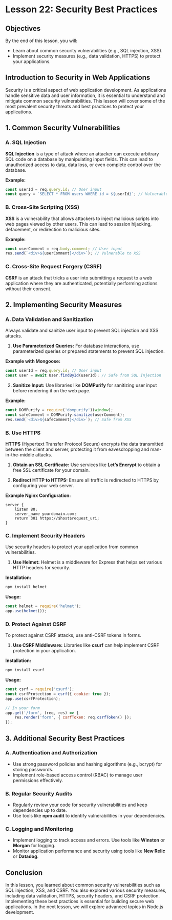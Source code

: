 # Lesson 22: Security Best Practices

## Objectives
By the end of this lesson, you will:
- Learn about common security vulnerabilities (e.g., SQL injection, XSS).
- Implement security measures (e.g., data validation, HTTPS) to protect your applications.

## Introduction to Security in Web Applications

Security is a critical aspect of web application development. As applications handle sensitive data and user information, it is essential to understand and mitigate common security vulnerabilities. This lesson will cover some of the most prevalent security threats and best practices to protect your applications.

## 1. Common Security Vulnerabilities

### A. SQL Injection

**SQL Injection** is a type of attack where an attacker can execute arbitrary SQL code on a database by manipulating input fields. This can lead to unauthorized access to data, data loss, or even complete control over the database.

**Example:**
```javascript
const userId = req.query.id; // User input
const query = `SELECT * FROM users WHERE id = ${userId}`; // Vulnerable to SQL Injection
```

### B. Cross-Site Scripting (XSS)

**XSS** is a vulnerability that allows attackers to inject malicious scripts into web pages viewed by other users. This can lead to session hijacking, defacement, or redirection to malicious sites.

**Example:**
```javascript
const userComment = req.body.comment; // User input
res.send(`<div>${userComment}</div>`); // Vulnerable to XSS
```

### C. Cross-Site Request Forgery (CSRF)

**CSRF** is an attack that tricks a user into submitting a request to a web application where they are authenticated, potentially performing actions without their consent.

## 2. Implementing Security Measures

### A. Data Validation and Sanitization

Always validate and sanitize user input to prevent SQL injection and XSS attacks.

1. **Use Parameterized Queries:** For database interactions, use parameterized queries or prepared statements to prevent SQL injection.

**Example with Mongoose:**
```javascript
const userId = req.query.id; // User input
const user = await User.findById(userId); // Safe from SQL Injection
```

2. **Sanitize Input:** Use libraries like **DOMPurify** for sanitizing user input before rendering it on the web page.

**Example:**
```javascript
const DOMPurify = require('dompurify')(window);
const safeComment = DOMPurify.sanitize(userComment);
res.send(`<div>${safeComment}</div>`); // Safe from XSS
```

### B. Use HTTPS

**HTTPS** (Hypertext Transfer Protocol Secure) encrypts the data transmitted between the client and server, protecting it from eavesdropping and man-in-the-middle attacks.

1. **Obtain an SSL Certificate:** Use services like **Let’s Encrypt** to obtain a free SSL certificate for your domain.

2. **Redirect HTTP to HTTPS:** Ensure all traffic is redirected to HTTPS by configuring your web server.

**Example Nginx Configuration:**
```nginx
server {
    listen 80;
    server_name yourdomain.com;
    return 301 https://$host$request_uri;
}
```

### C. Implement Security Headers

Use security headers to protect your application from common vulnerabilities.

1. **Use Helmet:** Helmet is a middleware for Express that helps set various HTTP headers for security.

**Installation:**
```bash
npm install helmet
```

**Usage:**
```javascript
const helmet = require('helmet');
app.use(helmet());
```

### D. Protect Against CSRF

To protect against CSRF attacks, use anti-CSRF tokens in forms.

1. **Use CSRF Middleware:** Libraries like **csurf** can help implement CSRF protection in your application.

**Installation:**
```bash
npm install csurf
```

**Usage:**
```javascript
const csrf = require('csurf');
const csrfProtection = csrf({ cookie: true });
app.use(csrfProtection);

// In your form
app.get('/form', (req, res) => {
    res.render('form', { csrfToken: req.csrfToken() });
});
```

## 3. Additional Security Best Practices

### A. Authentication and Authorization

- Use strong password policies and hashing algorithms (e.g., bcrypt) for storing passwords.
- Implement role-based access control (RBAC) to manage user permissions effectively.

### B. Regular Security Audits

- Regularly review your code for security vulnerabilities and keep dependencies up to date.
- Use tools like **npm audit** to identify vulnerabilities in your dependencies.

### C. Logging and Monitoring

- Implement logging to track access and errors. Use tools like **Winston** or **Morgan** for logging.
- Monitor application performance and security using tools like **New Relic** or **Datadog**.

## Conclusion

In this lesson, you learned about common security vulnerabilities such as SQL injection, XSS, and CSRF. You also explored various security measures, including data validation, HTTPS, security headers, and CSRF protection. Implementing these best practices is essential for building secure web applications. In the next lesson, we will explore advanced topics in Node.js development.
